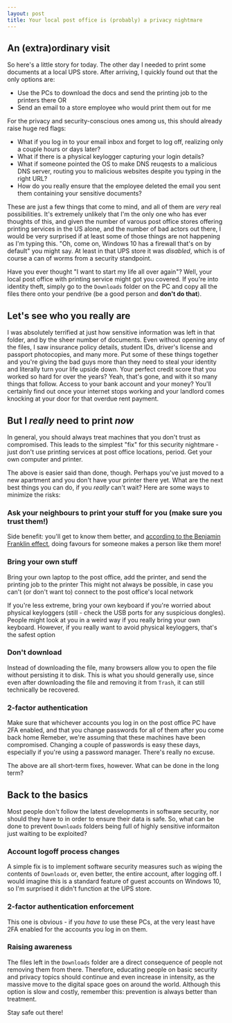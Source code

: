 ```yaml
---
layout: post
title: Your local post office is (probably) a privacy nightmare
---
```


## An (extra)ordinary visit
So here's a little story for today. The other day I needed to print some documents at a local UPS store. After arriving, I quickly found out that the only options are:

- Use the PCs to download the docs and send the printing job to the printers there
OR
- Send an email to a store employee who would print them out for me

For the privacy and security-conscious ones among us, this should already raise huge red flags:

- What if you log in to your email inbox and forget to log off, realizing only a couple hours or days later?
- What if there is a physical keylogger capturing your login details?
- What if someone pointed the OS to make DNS reuqests to a malicious DNS server, routing you to malicious websites despite you typing in the right URL?
- How do you really ensure that the employee deleted the email you sent them containing your sensitive documents?

These are just a few things that come to mind, and all of them are *very* real possibilities. It's extremely unlikely that I'm the only one who has ever thoughts of this, and given the number of varous post office stores offering printing services in the US alone, and the number of bad actors out there, I would be very surprised if at least some of those things are not happening as I'm typing this. "Oh, come on, Windows 10 has a firewall that's on by default" you might say. At least in that UPS store it was *disabled*, which is of course a can of worms from a security standpoint.

Have you ever thought "I want to start my life all over again"? Well, your local post office with printing service might got you covered. If you're into identity theft, simply go to the `Downloads` folder on the PC and copy all the files there onto your pendrive (be a good person and **don't do that**).

## Let's see who you really are
I was absolutely terrified at just how sensitive information was left in that folder, and by the sheer number of documents. Even without opening any of the files, I saw insurance policy details, student IDs, driver's license and passport photocopies, and many more. Put some of these things together and you're giving the bad guys more than they need to steal your identity and literally turn your life upside down. Your perfect credit score that you worked so hard for over the years? Yeah, that's gone, and with it so many things that follow. Access to your bank account and your money? You'll certainly find out once your internet stops working and your landlord comes knocking at your door for that overdue rent payment.

## But I *really* need to print *now*
In general, you should always treat machines that you don't trust as compromised. This leads to the simplest "fix" for this security nightmare - just don't use printing services at post office locations, period. Get your own computer and printer.

The above is easier said than done, though. Perhaps you've just moved to a new apartment and you don't have your printer there yet. What are the next best things you can do, if you *really* can't wait? Here are some ways to minimize the risks:

### Ask your neighbours to print your stuff for you (make sure you trust them!)
Side benefit: you'll get to know them better, and [according to the Benjamin Franklin effect](https://effectiviology.com/benjamin-franklin-effect/), doing favours for someone makes a person like them more!

### Bring your own stuff
Bring your own laptop to the post office, add the printer, and send the printing job to the printer
This might not always be possible, in case you can't (or don't want to) connect to the post office's local network

If you're less extreme, bring your own keyboard if you're worried about physical keyloggers (still - check the USB ports for any suspicious dongles). People might look at you in a weird way if you really bring your own keyboard. However, if you really want to avoid physical keyloggers, that's the safest option

### Don't download
Instead of downloading the file, many browsers allow you to open the file without persisting it to disk. This is what you should generally use, since even after downloading the file and removing it from `Trash`, it can still technically be recovered.

### 2-factor authentication
Make sure that whichever accounts you log in on the post office PC have 2FA enabled, and that you change passwords for all of them after you come back home
Remeber, we're assuming that these machines have been compromised. Changing a couple of passwords is easy these days, especially if you're using a password manager. There's really no excuse.

The above are all short-term fixes, however. What can be done in the long term?

## Back to the basics
Most people don't follow the latest developments in software security, nor should they have to in order to ensure their data is safe. So, what can be done to prevent `Downloads` folders being full of highly sensitive informaiton just waiting to be exploited?

### Account logoff process changes
A simple fix is to implement software security measures such as wiping the contents of `Downloads` or, even better, the entire account, after logging off. I would imagine this is a standard feature of guest accounts on Windows 10, so I'm surprised it didn't function at the UPS store.

### 2-factor authentication enforcement
This one is obvious - if you *have to* use these PCs, at the very least have 2FA enabled for the accounts you log in on them.

### Raising awareness
The files left in the `Downloads` folder are a direct consequence of people not removing them from there. Therefore, educating people on basic security and privacy topics should continue and even increase in intensity, as the massive move to the digital space goes on around the world. Although this option is slow and costly, remember this: prevention is always better than treatment.

Stay safe out there!